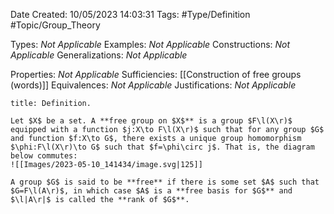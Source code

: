 <div class="topSpace"></div>

Date Created: 10/05/2023 14:03:31
Tags: #Type/Definition #Topic/Group_Theory

Types: <i>Not Applicable</i>
Examples: <i>Not Applicable</i>
Constructions: <i>Not Applicable</i>
Generalizations: <i>Not Applicable</i>

Properties: <i>Not Applicable</i>
Sufficiencies: [[Construction of free groups (words)]]
Equivalences: <i>Not Applicable</i>
Justifications: <i>Not Applicable</i>

``` ad-Definition
title: Definition.

Let $X$ be a set. A **free group on $X$** is a group $F\l(X\r)$ equipped with a function $j:X\to F\l(X\r)$ such that for any group $G$ and function $f:X\to G$, there exists a unique group homomorphism $\phi:F\l(X\r)\to G$ such that $f=\phi\circ j$. That is, the diagram below commutes:
![[Images/2023-05-10_141434/image.svg|125]]

A group $G$ is said to be **free** if there is some set $A$ such that $G=F\l(A\r)$, in which case $A$ is a **free basis for $G$** and $\l|A\r|$ is called the **rank of $G$**.

```
